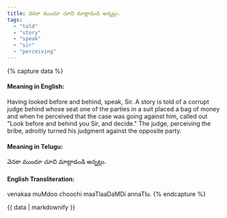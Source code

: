 ```yaml
---
title: వెనకా ముందూ చూచి మాట్లాడండి అన్నట్లు.
tags:
  - "told"
  - "story"
  - "speak"
  - "sir"
  - "perceiving"
---
```


{% capture data %}
#### Meaning in English:
Having looked before and behind, speak, Sir.
A story is told of a corrupt judge behind whose seat one of the parties in a suit placed a bag of money and when he perceived that the case was going against him, called out "Look before and behind you Sir, and decide." The judge, perceiving the bribe, adroitly turned his judgment against the opposite party.

#### Meaning in Telugu:
వెనకా ముందూ చూచి మాట్లాడండి అన్నట్లు.

#### English Transliteration:
venakaa muMdoo choochi maaTlaaDaMDi annaTlu.
{% endcapture %}

<div class="notice">{{ data | markdownify }}</div>


